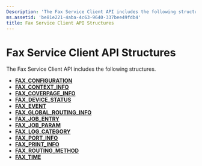 ```yaml
---
Description: 'The Fax Service Client API includes the following structures.'
ms.assetid: 'be81e221-4aba-4c63-9640-337bee49fdb4'
title: Fax Service Client API Structures
---
```


# Fax Service Client API Structures

The Fax Service Client API includes the following structures.

-   [**FAX\_CONFIGURATION**](-mfax-fax-configuration-str.md)
-   [**FAX\_CONTEXT\_INFO**](-mfax-fax-context-info-str.md)
-   [**FAX\_COVERPAGE\_INFO**](-mfax-fax-coverpage-info-str.md)
-   [**FAX\_DEVICE\_STATUS**](-mfax-fax-device-status-str.md)
-   [**FAX\_EVENT**](-mfax-fax-event-str.md)
-   [**FAX\_GLOBAL\_ROUTING\_INFO**](-mfax-fax-global-routing-info-str.md)
-   [**FAX\_JOB\_ENTRY**](-mfax-fax-job-entry-str.md)
-   [**FAX\_JOB\_PARAM**](-mfax-fax-job-param-str.md)
-   [**FAX\_LOG\_CATEGORY**](-mfax-fax-log-category-str.md)
-   [**FAX\_PORT\_INFO**](-mfax-fax-port-info-str.md)
-   [**FAX\_PRINT\_INFO**](-mfax-fax-print-info-str.md)
-   [**FAX\_ROUTING\_METHOD**](-mfax-fax-routing-method-str.md)
-   [**FAX\_TIME**](-mfax-fax-time-str.md)

 

 




